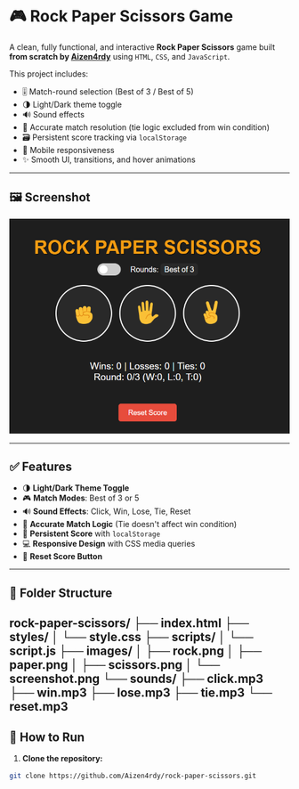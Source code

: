 # 🎮 Rock Paper Scissors Game

A clean, fully functional, and interactive **Rock Paper Scissors** game built **from scratch by [Aizen4rdy](https://github.com/Aizen4rdy)** using `HTML`, `CSS`, and `JavaScript`.

This project includes:

- 🎚️ Match-round selection (Best of 3 / Best of 5)
- 🌗 Light/Dark theme toggle
- 🔊 Sound effects
- 🧠 Accurate match resolution (tie logic excluded from win condition)
- 🗃️ Persistent score tracking via `localStorage`
- 📱 Mobile responsiveness
- ✨ Smooth UI, transitions, and hover animations

---

## 🖼️ Screenshot

![Game Screenshot](images/screenshot.png)

---

## ✅ Features

- 🌗 **Light/Dark Theme Toggle**
- 🎮 **Match Modes**: Best of 3 or 5
- 🔊 **Sound Effects**: Click, Win, Lose, Tie, Reset
- 🧠 **Accurate Match Logic** (Tie doesn't affect win condition)
- 💾 **Persistent Score** with `localStorage`
- 💻 **Responsive Design** with CSS media queries
- 🔁 **Reset Score Button**

---

## 📂 Folder Structure

rock-paper-scissors/
├── index.html
├── styles/
│ └── style.css
├── scripts/
│ └── script.js
├── images/
│ ├── rock.png
│ ├── paper.png
│ ├── scissors.png
│ └── screenshot.png
└── sounds/
├── click.mp3
├── win.mp3
├── lose.mp3
├── tie.mp3
└── reset.mp3
---
## 🚀 How to Run

1. **Clone the repository:**

```bash
git clone https://github.com/Aizen4rdy/rock-paper-scissors.git
